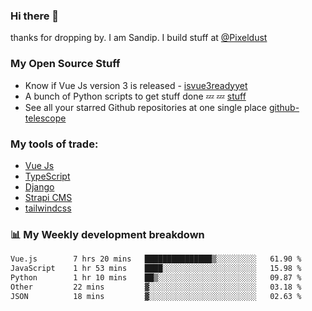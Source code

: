 ### Hi there 👋

thanks for dropping by.
I am Sandip. I build stuff at [@Pixeldust](github.com/pixeldust-in/)

###  **My Open Source Stuff**

 - Know if Vue Js version 3 is released -  [isvue3readyyet](https://github.com/sandiprb/isvue3readyyet)
 - A bunch of Python scripts to get stuff done 💤 💤 [stuff](https://github.com/sandiprb/stuff)
 - See all your starred Github repositories at one single place [github-telescope](https://github.com/sandiprb/github-telescope)



###  **My tools of trade:**
 - [Vue Js](https://github.com/vuejs/vue/)
 - [TypeScript](https://github.com/microsoft/TypeScript)
 - [Django](github.com/django/django)
 - [Strapi CMS](github.com/strapi/strapi)
 - [tailwindcss](https://github.com/tailwindlabs/tailwindcss)


###  📊 **My Weekly development breakdown**
<!--START_SECTION:waka-->

```txt
Vue.js        7 hrs 20 mins   ███████████████▒░░░░░░░░░   61.90 %
JavaScript    1 hr 53 mins    ████░░░░░░░░░░░░░░░░░░░░░   15.98 %
Python        1 hr 10 mins    ██▒░░░░░░░░░░░░░░░░░░░░░░   09.87 %
Other         22 mins         ▓░░░░░░░░░░░░░░░░░░░░░░░░   03.18 %
JSON          18 mins         ▓░░░░░░░░░░░░░░░░░░░░░░░░   02.63 %
```

<!--END_SECTION:waka-->
